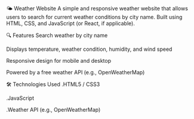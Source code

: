 
🌤️ Weather Website
A simple and responsive weather website that allows users to search for current weather conditions by city name. Built using HTML, CSS, and JavaScript (or React, if applicable).

🔍 Features
Search weather by city name

Displays temperature, weather condition, humidity, and wind speed

Responsive design for mobile and desktop

Powered by a free weather API (e.g., OpenWeatherMap)

🛠️ Technologies Used
.HTML5 / CSS3

.JavaScript 

.Weather API (e.g., OpenWeatherMap)
